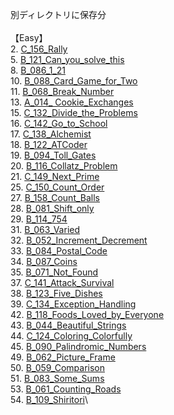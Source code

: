 別ディレクトリに保存分\
\
【Easy】\
2. [C_156_Rally](https://github.com/shoko-h-s/AtCoder/blob/main/Problems/ABC/C/156_Rally.py)\
5. [B_121_Can_you_solve_this](https://github.com/shoko-h-s/AtCoder/blob/main/Problems/ABC/B/121_Can_you_solve_this.py)\
8. [B_086_1_21](https://github.com/shoko-h-s/AtCoder/blob/main/Problems/ABC/B/086_1_21.py)\
10. [B_088_Card_Game_for_Two](https://github.com/shoko-h-s/AtCoder/blob/main/Problems/ABC/B/088_Card_Game_for_Two.py)\
11. [B_068_Break_Number](https://github.com/shoko-h-s/AtCoder/blob/main/Problems/ABC/B/068_Break_Number.py)\
13. [A_014_ Cookie_Exchanges
](https://github.com/shoko-h-s/AtCoder/blob/main/Problems/ABC/A/014_Cookie_Exchanges.py)\
15. [C_132_Divide_the_Problems](https://github.com/shoko-h-s/AtCoder/blob/main/Problems/ABC/C/132_Divide_the_Problems.py)\
16. [C_142_Go_to_School](https://github.com/shoko-h-s/AtCoder/blob/main/Problems/ABC/C/142_Go_to_School.py)\
17. [C_138_Alchemist](https://github.com/shoko-h-s/AtCoder/blob/main/Problems/ABC/C/138_Alchemist.py)\
18. [B_122_ATCoder](https://github.com/shoko-h-s/AtCoder/blob/main/Problems/ABC/B/122_ATCoder.py)\
19. [B_094_Toll_Gates](https://github.com/shoko-h-s/AtCoder/blob/main/Problems/ABC/B/094_Toll_Gates.py)\
20. [B_116_Collatz_Problem](https://github.com/shoko-h-s/AtCoder/blob/main/Problems/ABC/B/116_Collatz_Problem.py)\
21. [C_149_Next_Prime](https://github.com/shoko-h-s/AtCoder/blob/main/Problems/ABC/C/149_Next_Prime.py)\
25. [C_150_Count_Order](https://github.com/shoko-h-s/AtCoder/blob/main/Problems/ABC/C/150_Count_Order.py)\
27. [B_158_Count_Balls](https://github.com/shoko-h-s/AtCoder/blob/main/Problems/ABC/B/158_Count_Balls.py)\
28. [B_081_Shift_only](https://github.com/shoko-h-s/AtCoder/blob/main/Problems/ABC/B/081_Shift_only.py)\
29. [B_114_754](https://github.com/shoko-h-s/AtCoder/blob/main/Problems/ABC/B/114_754.py)\
31. [B_063_Varied](https://github.com/shoko-h-s/AtCoder/blob/main/Problems/ABC/B/063_Varied.py)\
32. [B_052_Increment_Decrement](https://github.com/shoko-h-s/AtCoder/blob/main/Problems/ABC/B/052_Increment_Decrement.py)\
33. [B_084_Postal_Code](https://github.com/shoko-h-s/AtCoder/blob/main/Problems/ABC/B/084_Postal_Code.py)\
34. [B_087_Coins](https://github.com/shoko-h-s/AtCoder/blob/main/Problems/ABC/B/087_Coins.py)\
35. [B_071_Not_Found](https://github.com/shoko-h-s/AtCoder/blob/main/Problems/ABC/B/071_Not_Found.py)\
37. [C_141_Attack_Survival](https://github.com/shoko-h-s/AtCoder/blob/main/Problems/ABC/C/141_Attack_Survival.py)\
38. [B_123_Five_Dishes](https://github.com/shoko-h-s/AtCoder/blob/main/Problems/ABC/B/123_Five_Dishes.py)\
39. [C_134_Exception_Handling](https://github.com/shoko-h-s/AtCoder/blob/main/Problems/ABC/C/134_Exception_Handling.py)\
42. [B_118_Foods_Loved_by_Everyone](https://github.com/shoko-h-s/AtCoder/blob/main/Problems/ABC/B/118_Foods_Loved_by_Everyone.py)\
43. [B_044_Beautiful_Strings](https://github.com/shoko-h-s/AtCoder/blob/main/Problems/ABC/B/044_Beautiful_Strings.py)\
44. [C_124_Coloring_Colorfully](https://github.com/shoko-h-s/AtCoder/blob/main/Problems/ABC/C/124_Coloring_Colorfully.py)\
45. [B_090_Palindromic_Numbers](https://github.com/shoko-h-s/AtCoder/blob/main/Problems/ABC/B/090_Palindromic_Numbers.py)\
49. [B_062_Picture_Frame](https://github.com/shoko-h-s/AtCoder/blob/main/Problems/ABC/B/062_Picture_Frame.py)\
50. [B_059_Comparison](https://github.com/shoko-h-s/AtCoder/blob/main/Problems/ABC/B/059_Comparison.py)\
51. [B_083_Some_Sums](https://github.com/shoko-h-s/AtCoder/blob/main/Problems/ABC/B/083_Some_Sums.py)\
53. [B_061_Counting_Roads](https://github.com/shoko-h-s/AtCoder/blob/main/Problems/ABC/B/061_Counting_Roads.py)\
54. [B_109_Shiritori](https://github.com/shoko-h-s/AtCoder/blob/main/Problems/ABC/B/109_Shiritori.py)\
